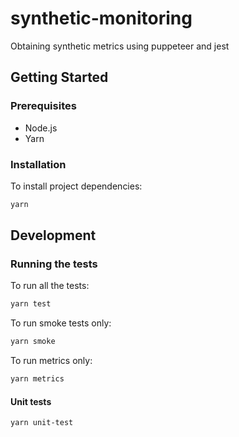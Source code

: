 # synthetic-monitoring
Obtaining synthetic metrics using puppeteer and jest

## Getting Started

### Prerequisites

- Node.js
- Yarn

### Installation

To install project dependencies:

```bash
yarn
```

## Development

### Running the tests

To run all the tests:

```bash
yarn test
```

To run smoke tests only:

```bash
yarn smoke
```

To run metrics only:

```bash
yarn metrics
```

#### Unit tests

```bash
yarn unit-test
```
